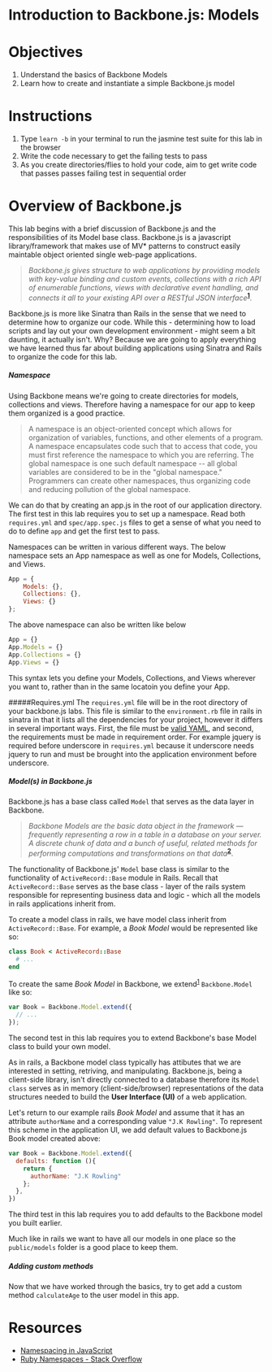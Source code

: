 # Introduction to Backbone.js: Models

# Objectives
1. Understand the basics of Backbone Models
2. Learn how to create and instantiate a simple Backbone.js model

# Instructions
1. Type `learn -b` in your terminal to run the jasmine test suite for this lab in the browser
2. Write the code necessary to get the failing tests to pass
3. As you create directories/flies to hold your code, aim to get write code that passes passes failing test in sequential order

# Overview of Backbone.js
This lab begins with a brief discussion of Backbone.js and the responsibilities of its Model base class.
Backbone.js is a javascript library/framework that makes use of MV* patterns to construct easily maintable object oriented single web-page applications.

> _Backbone.js gives structure to web applications by providing models with key-value binding and custom events, collections with a rich API of enumerable functions, views with declarative event handling, and connects it all to your existing API over a RESTful JSON interface_**<sup>[1](http://backbonejs.org/)</sup>**.

Backbone.js is more like Sinatra than Rails in the sense that we need to determine how to organize our code.  While this - determining how to load scripts and lay out your own development environment - might seem a bit daunting, it actually isn't.  Why?  Because we are going to apply everything we have learned thus far about building applications using Sinatra and Rails to organize the code for this lab.

##### Namespace
Using Backbone means we're going to create directories for models, collections and views. Therefore having a namespace for our app to keep them organized is a good practice.
> A namespace is an object-oriented concept which allows for organization of variables, functions, and other elements of a program. A namespace encapsulates code such that to access that code, you must first reference the namespace to which you are referring. The global namespace is one such default namespace -- all global variables are considered to be in the "global namespace." Programmers can create other namespaces, thus organizing code and reducing pollution of the global namespace.

We can do that by creating an app.js in the root of our application directory. The first test in this lab requires you to set up a namespace. Read both `requires.yml` and `spec/app.spec.js` files to get a sense of what you need to do to define `app` and get the first test to pass.

Namespaces can be written in various different ways. The below namespace sets an App namespace as well as one for Models, Collections, and Views. 

```javascript
App = {   
	Models: {},
	Collections: {},
	Views: {}
};
```
The above namespace can also be written like below

```javascript
App = {}
App.Models = {}
App.Collections = {}
App.Views = {}
```
This syntax lets you define your Models, Collections, and Views wherever you want to, rather than in the same locatoin you define your App.

#####Requires.yml
The `requires.yml` file will be in the root directory of your backbone.js labs. This file is similar to the `environment.rb` file in rails in sinatra in that it lists all the dependencies for your project, however it differs in several important ways. First, the file must be [valid YAML](http://yaml.org/), and second, the requirements must be made in requirement order. For example jquery is required before underscore in `requires.yml` because it underscore needs jquery to run and must be brought into the application environment before underscore.

##### Model(s) in Backbone.js
Backbone.js has a base class called `Model` that serves as the data layer in Backbone.
> _Backbone Models are the basic data object in the framework — frequently representing a row in a table in a database on your server. A discrete chunk of data and a bunch of useful, related methods for performing computations and transformations on that data_**<sup>[2](http://backbonejs.org/docs/backbone.html#section-50)</sup>**.

The functionality of Backbone.js' `Model` base class is similar to the functionality of `ActiveRecord::Base` module in Rails. Recall that `ActiveRecord::Base` serves as the base class - layer of the rails system responsible for representing business data and logic - which all the models in rails applications inherit from.

To create a model class in rails, we have model class inherit from `ActiveRecord::Base`. For example, a _Book Model_ would be represented like so:
```ruby
class Book < ActiveRecord::Base
  # ...
end
```

To create the same _Book Model_ in Backbone, we extend<sup>[1](http://backbonejs.org/#Model-extend)</sup> `Backbone.Model` like so:
```javascript
var Book = Backbone.Model.extend({
  // ...
});
```
The second test in this lab requires you to extend Backbone's base Model class to build your own model.


As in rails, a Backbone model class typically has attibutes that we are interested in setting, retriving, and manipulating. Backbone.js, being a client-side library, isn't directly connected to a database therefore its `Model class` serves as in memory (client-side/browser) representations of the data structures needed to build the **User Interface (UI)** of a web application.

Let's return to our example rails _Book Model_ and assume that it has an attribute `authorName` and a corresponding value `"J.K Rowling"`. To represent this scheme in the application UI, we add default values to Backbone.js Book model created above:
```javascript
var Book = Backbone.Model.extend({
  defaults: function (){
    return {
      authorName: "J.K Rowling"
    };
  },
})
```
The third test in this lab requires you to add defaults to the Backbone model you built earlier.

Much like in rails we want to have all our models in one place so the `public/models` folder is a good place to keep them. 

##### Adding custom methods
Now that we have worked through the basics, try to get add a custom method `calculateAge` to the user model in this app.

# Resources
+ [Namespacing in JavaScript](http://addyosmani.com/blog/essential-js-namespacing/)
+ [Ruby Namespaces - Stack Overflow](http://stackoverflow.com/questions/991036/what-is-a-namespace)